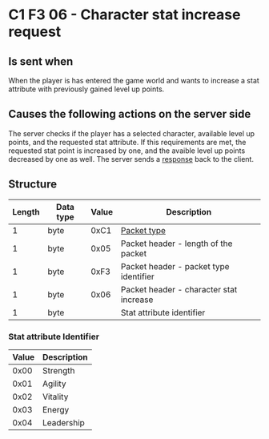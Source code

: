 # C1 F3 06 - Character stat increase request #

## Is sent when ##
When the player is has entered the game world and wants to increase a stat attribute with previously gained level up points.


## Causes the following actions on the server side ##
The server checks if the player has a selected character, available level up points, and the requested stat attribute.
If this requirements are met, the requested stat point is increased by one, and the avaible level up points decreased by one as well.
The server sends a [response](<C1F306 - Character stat increase response.md>) back to the client.

## Structure ##

|  Length  | Data type | Value | Description |
|----------|---------|-------------|---------|
| 1 | byte | 0xC1   | [Packet type](PacketTypes.md) |
| 1 | byte | 0x05   | Packet header - length of the packet |
| 1 | byte | 0xF3   | Packet header - packet type identifier |
| 1 | byte | 0x06   | Packet header - character stat increase |
| 1 | byte |        | Stat attribute identifier |

### Stat attribute Identifier ###
| Value | Description |
|-------|-------------|
| 0x00  | Strength    |
| 0x01  | Agility     |
| 0x02  | Vitality    |
| 0x03  | Energy      |
| 0x04  | Leadership  |
